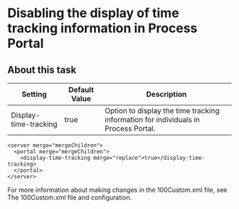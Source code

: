 # Disabling the display of time tracking information in Process Portal

## About this task

| Setting               | Default Value   | Description                                                                        |
|-----------------------|-----------------|------------------------------------------------------------------------------------|
| Display-time-tracking | true            | Option to display the time tracking information for individuals in Process Portal. |

```
<server merge="mergeChildren">
  <portal merge="mergeChildren">
    <display-time-tracking merge="replace">true</display-time-tracking>
  </portal>
</server>
```

For more information about making changes in the 100Custom.xml file, see
The 100Custom.xml file and configuration.